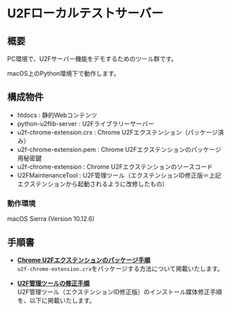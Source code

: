 # U2Fローカルテストサーバー

## 概要
PC環境で、U2Fサーバー機能をデモするためのツール群です。

macOS上のPython環境下で動作します。

## 構成物件
* htdocs : 静的Webコンテンツ
* python-u2flib-server : U2Fライブラリーサーバー
* u2f-chrome-extension.crx : Chrome U2Fエクステンション（パッケージ済み）
* u2f-chrome-extension.pem : Chrome U2Fエクステンションのパッケージ用秘密鍵
* u2f-chrome-extension : Chrome U2Fエクステンションのソースコード
* U2FMaintenanceTool : U2F管理ツール（エクステンションID修正版＝上記エクステンションから起動されるように改修したもの）

### 動作環境
macOS Sierra (Version 10.12.6)

## 手順書

- <b>[Chrome U2Fエクステンションのパッケージ手順](documents/CHROMEEXTPACK.md) </b><br>
`u2f-chrome-extension.crx`をパッケージする方法について掲載いたします。

- <b>[U2F管理ツールの修正手順](documents/U2FMTBUILD.md) </b><br>
U2F管理ツール（エクステンションID修正版）のインストール媒体修正手順を、以下に掲載いたします。
